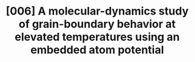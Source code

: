 ---
title: "[006] A molecular-dynamics study of grain-boundary behavior at elevated temperatures using an embedded atom potential"
collection: publications
permalink: /publication/6
citation: 'J. F. Lutsko and D. Wolf, &quot;A molecular-dynamics study of grain-boundary behavior at elevated temperatures using an embedded atom potential&quot;, <i>Scripta Metallurgica</i>, <strong>22</strong>, 1923 (1988)'
---